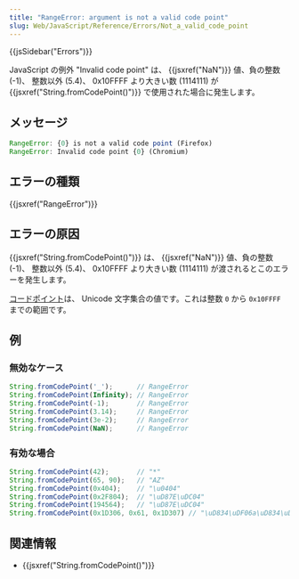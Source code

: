```yaml
---
title: "RangeError: argument is not a valid code point"
slug: Web/JavaScript/Reference/Errors/Not_a_valid_code_point
---
```


{{jsSidebar("Errors")}}

JavaScript の例外 "Invalid code point" は、 {{jsxref("NaN")}} 値、負の整数 (-1)、 整数以外 (5.4)、 0x10FFFF より大きい数 (1114111) が {{jsxref("String.fromCodePoint()")}} で使用された場合に発生します。

## メッセージ

```js
RangeError: {0} is not a valid code point (Firefox)
RangeError: Invalid code point {0} (Chromium)
```

## エラーの種類

{{jsxref("RangeError")}}

## エラーの原因

{{jsxref("String.fromCodePoint()")}} は、 {{jsxref("NaN")}} 値、負の整数 (-1)、 整数以外 (5.4)、 0x10FFFF より大きい数 (1114111) が渡されるとこのエラーを発生します。

[コードポイント](https://ja.wikipedia.org/wiki/%E7%AC%A6%E5%8F%B7%E7%82%B9)は、 Unicode 文字集合の値です。これは整数 `0` から `0x10FFFF` までの範囲です。

## 例

### 無効なケース

```js example-bad
String.fromCodePoint('_');      // RangeError
String.fromCodePoint(Infinity); // RangeError
String.fromCodePoint(-1);       // RangeError
String.fromCodePoint(3.14);     // RangeError
String.fromCodePoint(3e-2);     // RangeError
String.fromCodePoint(NaN);      // RangeError
```

### 有効な場合

```js example-good
String.fromCodePoint(42);       // "*"
String.fromCodePoint(65, 90);   // "AZ"
String.fromCodePoint(0x404);    // "\u0404"
String.fromCodePoint(0x2F804);  // "\uD87E\uDC04"
String.fromCodePoint(194564);   // "\uD87E\uDC04"
String.fromCodePoint(0x1D306, 0x61, 0x1D307) // "\uD834\uDF06a\uD834\uDF07"
```

## 関連情報

- {{jsxref("String.fromCodePoint()")}}
